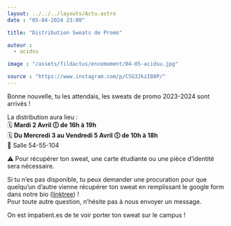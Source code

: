 ```yaml
---
layout: ../../../layouts/Actu.astro
date : "05-04-2024 23:00"

title: "Distribution Sweats de Promo"

auteur :
  - acidsu

image : "/assets/fildactus/encemoment/04-05-acidsu.jpg"

source : "https://www.instagram.com/p/C5G3JkzI88P/"
---
```


Bonne nouvelle, tu les attendais, les sweats de promo 2023-2024 sont arrivés !

La distribution aura lieu :  
🗓️ __Mardi 2 Avril 🕕 de 16h à 19h__  
🗓️ __Du Mercredi 3 au Vendredi 5 Avril 🕕 de 10h à 18h__  
📍 Salle 54-55-104

⚠️ Pour récupérer ton sweat, une carte étudiante ou une pièce d’identité sera nécessaire.

Si tu n’es pas disponible, tu peux demander une procuration pour que quelqu’un d’autre vienne récupérer ton sweat en remplissant le google form dans notre bio ([linktree](https://linktr.ee/acid.su)) !  
Pour toute autre question, n’hésite pas à nous envoyer un message.

On est impatient.es de te voir porter ton sweat sur le campus !